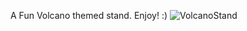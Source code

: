 A Fun Volcano themed stand. Enjoy! :)
![VolcanoStand](https://github.com/BeeEvolved/El-Salvador-Bitaxe/blob/main/3d%20printable%20fun%20stuff/VolcanoStand/VolcanoStand.jpg)
